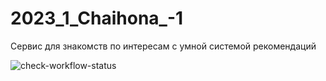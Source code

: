 # 2023_1_Chaihona_-1
Сервис для знакомств по интересам с умной системой рекомендаций

![check-workflow-status](https://img.shields.io/github/actions/workflow/status/cpp-park-vk-education/2023_1_Chaihona_-1/ci.yml?style=plastic)
